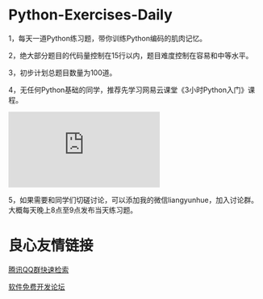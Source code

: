 # Python-Exercises-Daily

1，每天一道Python练习题，带你训练Python编码的肌肉记忆。

2，绝大部分题目的代码量控制在15行以内，题目难度控制在容易和中等水平。

3，初步计划总题目数量为100道。

4，无任何Python基础的同学，推荐先学习网易云课堂《3小时Python入门》课程。

![3小时Python入门](https://study.163.com/course/courseMain.htm?share=2&shareId=4859230&courseId=1005839001&_trace_c_p_k2_=7ebf17b36196473099d05939da8ded77)

5，如果需要和同学们切磋讨论，可以添加我的微信liangyunhue，加入讨论群。
大概每天晚上8点至9点发布当天练习题。









 # 良心友情链接

[腾讯QQ群快速检索](http://u.720life.cn/s/8cf73f7c)

[软件免费开发论坛](http://u.720life.cn/s/bbb01dc0)